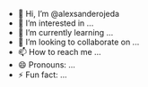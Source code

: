 
- 👋 Hi, I’m @alexsanderojeda
- 👀 I’m interested in ...
- 🌱 I’m currently learning ...
- 💞️ I’m looking to collaborate on ...
- 📫 How to reach me ...
- 😄 Pronouns: ...
- ⚡ Fun fact: ...

<!---
alexsanderojeda/alexsanderojeda is a ✨ special ✨ repository because its `README.md` (this file) appears on your GitHub profile.
You can click the Preview link to take a look at your changes.
--->
